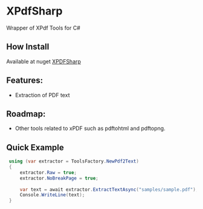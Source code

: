 # XPdfSharp
Wrapper of XPdf Tools for C#

## How Install ##
Available at nuget [XPDFSharp](https://www.nuget.org/packages/XPDFSharp/)

## Features: ##
 * Extraction of PDF text

## Roadmap: ##
 * Other tools related to xPDF such as pdftohtml and pdftopng.

 ## Quick Example ##
 ```C#
  using (var extractor = ToolsFactory.NewPdf2Text)
  {
      extractor.Raw = true;
      extractor.NoBreakPage = true;
      
      var text = await extractor.ExtractTextAsync("samples/sample.pdf");
      Console.WriteLine(text);
  }
